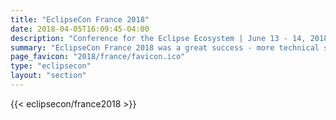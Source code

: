 ```yaml
---
title: "EclipseCon France 2018"
date: 2018-04-05T16:09:45-04:00
description: "Conference for the Eclipse Ecosystem | June 13 - 14, 2018 | Toulouse, France"
summary: "EclipseCon France 2018 was a great success - more technical sessions, more open source projects, more BOFs, more parties, and just plain more."
page_favicon: "2018/france/favicon.ico"
type: "eclipsecon"
layout: "section"
---
```


{{< eclipsecon/france2018 >}}
